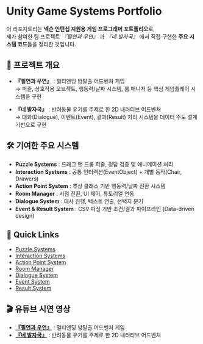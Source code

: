 # Unity Game Systems Portfolio

이 리포지토리는 **넥슨 인턴십 지원용 게임 프로그래머 포트폴리오**로,  
제가 참여한 팀 프로젝트 *『필연과 우연』* 과 *『네 발자국』* 에서 직접 구현한 **주요 시스템 코드**들을 정리한 것입니다.

## 📌 프로젝트 개요
- **『필연과 우연』** : 멀티엔딩 방탈출 어드벤처 게임  
  → 퍼즐, 상호작용 오브젝트, 행동력/날짜 시스템, 룸 매니저 등 핵심 게임플레이 시스템을 구현  

- **『네 발자국』** : 반려동물 유기를 주제로 한 2D 내러티브 어드벤처  
  → 대화(Dialogue), 이벤트(Event), 결과(Result) 처리 시스템을 데이터 주도 설계 기반으로 구현  

## 🛠️ 기여한 주요 시스템
- **Puzzle Systems** : 드래그 앤 드롭 퍼즐, 정답 검증 및 애니메이션 처리
- **Interaction Systems** : 공통 인터랙션(EventObject) + 개별 동작(Chair, Drawers)
- **Action Point System** : 추상 클래스 기반 행동력/날짜 전환 시스템
- **Room Manager** : 시점 전환, UI 제어, 튜토리얼 연동
- **Dialogue System** : 대사 진행, 텍스트 연출, 선택지 분기
- **Event & Result System** : CSV 파싱 기반 조건/결과 파이프라인 (Data-driven design)

## 📂 Quick Links
- [Puzzle Systems](./FateAndAccidy/PuzzleSystems/README.md)  
- [Interaction Systems](./FateAndAccidy/InteractableObjects/README.md)  
- [Action Point System](./FateAndAccidy/ActionPointSystem/README.md)  
- [Room Manager](./FateAndAccidy/RoomManager/README.md)  
- [Dialogue System](./FourFootsteps/DialogueSystem/README.md)  
- [Event System](./FourFootsteps/EventSystem/README.md)  
- [Result System](./FourFootsteps/ResultSystem/README.md)  

## 🎬 유튜브 시연 영상
- [**『필연과 우연』**](https://youtu.be/T30d5dC2gC4?si=4-XzRAbz8Y71yBiw) : 멀티엔딩 방탈출 어드벤처 게임 
- [**『네 발자국』**](https://youtu.be/89zmSp8_MYw?si=_em9LAu-op5JRZcr) : 반려동물 유기를 주제로 한 2D 내러티브 어드벤처  
